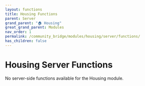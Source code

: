 ```yaml
---
layout: functions
title: Housing Functions
parent: Server
grand_parent: "🏠 Housing"
great_grand_parent: Modules
nav_order: 1
permalink: /community_bridge/modules/housing/server/functions/
has_children: false
---
```


# Housing Server Functions
No server-side functions available for the Housing module.
